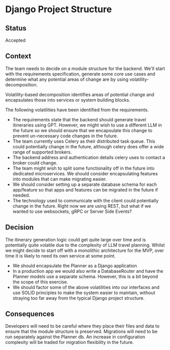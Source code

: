 # Django Project Structure

## Status

Accepted

## Context

The team needs to decide on a module structure for the backend. 
We'll start with the requirements specification, generate some core use cases
and determine what any potential areas of change are by using volatility-decomposition.

Volatility-based decomposition identifies areas of potential change and encapsulates 
those into services or system building blocks. 

The following volatilities have been identified from the requirements.
- The requirements state that the backend should generate travel itineraries using GPT. 
  However, we might wish to use a different LLM in the future so we should ensure that 
  we encapsulate this change to prevent un-necessary code changes in the future.
- The team currently uses Celery as their distributed task queue. 
  This could potentially change in the future, although celery does offer a wide range of supported brokers.
- The backend address and authentication details celery uses to contact a broker could change. 
- The team might wish to split some functionality off in the future into dedicated microservices. 
  We should consider encapsulating features into modules that can make migrating easier.
- We should consider setting up a separate database schema for each app/feature so that apps and features 
  can be migrated in the future if needed.
- The technology used to communicate with the client could potentially change in the future. 
  Right now we are using REST, but what if we wanted to use websockets, gRPC or Server Side Events?

## Decision

The itinerary generation logic could get quite large over time and is potentially quite volatile
due to the complexity of LLM travel planning. Whilst we might decide to start off with a monolithic 
architecture for the MVP, over time it is likely to need its own service at some point.

- We should encapsulate the Planner as a Django application 
- In a production app we would also write a DatabaseRouter and have the Planner models use a separate schema.
  However, this is a bit beyond the scope of this exercise.
- We should factor some of the above volatilities into our interfaces and use SOLID principles to make the system 
easier to maintain, without straying too far away from the typical Django project structure.

## Consequences

Developers will need to be careful where they place their files and data to ensure that the 
module structure is preserved. Migrations will need to be run separately against the Planner db.
An increase in configuration complexity will be traded for migration flexibility in the future.
